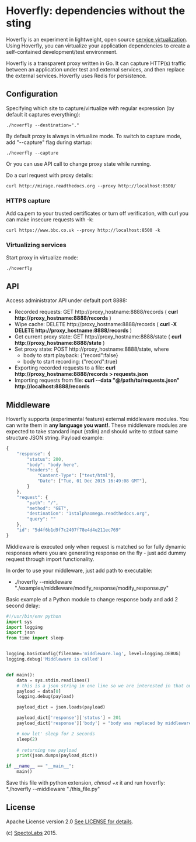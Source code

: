 # Hoverfly: dependencies without the sting

Hoverfly is an experiment in lightweight, open source [service virtualization](https://en.wikipedia.org/wiki/Service_virtualization). Using Hoverfly, you can virtualize your application dependencies to create a self-contained development/test environment. 

Hoverfly is a transparent proxy written in Go. It can capture HTTP(s) traffic between an application under test and external services, and then replace the external services. Hoverfly uses Redis for persistence.


## Configuration

Specifying which site to capture/virtualize with regular expression (by default it captures everything):

    ./hoverfly --destination="."

By default proxy is always in virtualize mode. To switch to capture mode, add "--capture" flag during startup:

    ./hoverfly --capture

Or you can use API call to change proxy state while running.


Do a curl request with proxy details: 

    curl http://mirage.readthedocs.org --proxy http://localhost:8500/

### HTTPS capture

Add ca.pem to your trusted certificates or turn off verification, with curl you can make insecure requests with -k: 

    curl https://www.bbc.co.uk --proxy http://localhost:8500 -k

### Virtualizing services

Start proxy in virtualize mode:

    ./hoverfly

## API

Access administrator API under default port 8888:

* Recorded requests: GET http://proxy_hostname:8888/records ( __curl http://proxy_hostname:8888/records__ )
* Wipe cache: DELETE http://proxy_hostname:8888/records ( __curl -X DELETE http://proxy_hostname:8888/records__ ) 
* Get current proxy state: GET http://proxy_hostname:8888/state ( __curl http://proxy_hostname:8888/state__ )
* Set proxy state: POST http://proxy_hostname:8888/state, where
   + body to start playback: {"record":false}
   + body to start recording: {"record":true}
* Exporting recorded requests to a file: __curl http://proxy_hostname:8888/records > requests.json__
* Importing requests from file: __curl --data "@/path/to/requests.json" http://localhost:8888/records__


## Middleware

Hoverfly supports (experimental feature) external middleware modules. You can write them in __any language you want!__.
These middleware modules are expected to take standard input (stdin) and should write to stdout same structure JSON string.
Payload example:

```javascript
{
	"response": {
		"status": 200,
		"body": "body here",
		"headers": {
			"Content-Type": ["text/html"],
			"Date": ["Tue, 01 Dec 2015 16:49:08 GMT"],
		}
	},
	"request": {
		"path": "/",
		"method": "GET",
		"destination": "1stalphaomega.readthedocs.org",
		"query": ""
	},
	"id": "5d4f6b1d9f7c2407f78e4d4e211ec769"
}
```
Middleware is executed only when request is matched so for fully dynamic responses where you are 
generating response on the fly - just add dummy request through import functionality. 

In order to use your middleware, just add path to executable: 
* ./hoverfly --middleware "./examples/middleware/modify_response/modify_response.py" 

Basic example of a Python module to change response body and add 2 second delay:

```python
#!/usr/bin/env python
import sys
import logging
import json
from time import sleep


logging.basicConfig(filename='middleware.log', level=logging.DEBUG)
logging.debug('Middleware is called')


def main():
    data = sys.stdin.readlines()
    # this is a json string in one line so we are interested in that one line
    payload = data[0]
    logging.debug(payload)

    payload_dict = json.loads(payload)

    payload_dict['response']['status'] = 201
    payload_dict['response']['body'] = "body was replaced by middleware"

    # now let' sleep for 2 seconds
    sleep(2)
    
    # returning new payload
    print(json.dumps(payload_dict))

if __name__ == "__main__":
    main()

```

Save this file with python extension, _chmod +x_ it and run hoverfly:
*./hoverfly --middleware "./this_file.py"


 
## License

Apache License version 2.0 [See LICENSE for details](https://github.com/SpectoLabs/hoverfly/blob/master/LICENSE).

(c) [SpectoLabs](https://specto.io) 2015.
